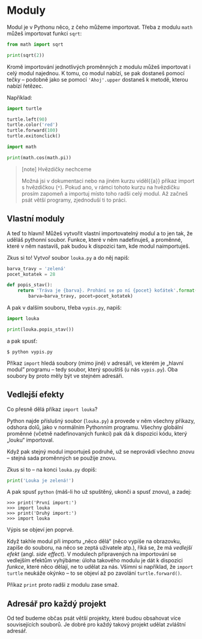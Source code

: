 # Moduly

Modul je v Pythonu něco, z čeho můžeme importovat.
Třeba z modulu `math` můžeš importovat funkci `sqrt`:

```python
from math import sqrt

print(sqrt(2))
```

Kromě importování jednotlivých proměnných z modulu
můžeš importovat i celý modul najednou.
K tomu, co modul nabízí, se pak dostaneš pomocí
tečky – podobně jako se pomocí `'Ahoj'.upper` dostaneš k metodě, kterou nabízí
řetězec.

Například:

```python
import turtle

turtle.left(90)
turtle.color('red')
turtle.forward(100)
turtle.exitonclick()
```

```python
import math

print(math.cos(math.pi))
```

> [note] Hvězdičky nechceme
>
> Možná jsi v dokumentaci nebo na jiném kurzu viděl{{a}} příkaz import
> s hvězdičkou (`*`).
> Pokud ano, v rámci tohoto kurzu na hvězdičku prosím
> zapomeň a importuj místo toho radši celý modul.
> Až začneš psát větší programy, zjednoduší ti
> to práci.


## Vlastní moduly

A teď to hlavní!
Můžeš vytvořit vlastní importovatelný modul
a to jen tak, že uděláš pythonní soubor.
Funkce, které v něm nadefinuješ, a proměnné,
které v něm nastavíš, pak budou k dispozici tam, kde modul naimportuješ.

Zkus si to!
Vytvoř soubor `louka.py` a do něj napiš:

```python
barva_travy = 'zelená'
pocet_kotatek = 28

def popis_stav():
    return 'Tráva je {barva}. Prohání se po ní {pocet} koťátek'.format(
        barva=barva_travy, pocet=pocet_kotatek)
```


A pak v dalším souboru, třeba `vypis.py`, napiš:

```python
import louka

print(louka.popis_stav())
```

a pak spusť:

```console
$ python vypis.py
```

Příkaz `import` hledá soubory (mimo jiné) v adresáři,
ve kterém je „hlavní modul” programu – tedy soubor,
který spouštíš (u nás `vypis.py`).
Oba soubory by proto měly být ve stejném adresáři.


## Vedlejší efekty

Co přesně dělá příkaz `import louka`?

Python najde příslušný soubor (`louka.py`) a provede v něm všechny příkazy,
odshora dolů, jako v normálním Pythonním programu.
Všechny globální proměnné (včetně nadefinovaných funkcí) pak dá k dispozici
kódu, který „louku“ importoval.

Když pak stejný modul importuješ podruhé, už se neprovádí všechno
znovu – stejná sada proměnných se použije znovu.

Zkus si to – na konci `louka.py` dopiš:

```python
print('Louka je zelená!')
```

A pak spusť `python` (máš-li ho už spuštěný, ukonči a spusť znovu), a zadej:

```pycon
>>> print('První import:')
>>> import louka
>>> print('Druhý import:')
>>> import louka
```

Výpis se objeví jen poprvé.

Když takhle modul při importu „něco dělá“ (něco vypíše na obrazovku,
zapíše do souboru, na něco se zeptá uživatele atp.), říká se,
že má *vedlejší efekt* (angl. *side effect*).
V modulech připravených na importování se vedlejším efektům vyhýbáme:
úloha takového modulu je dát k dispozici *funkce*, které něco dělají,
ne to udělat za nás.
Všimni si například, že `import turtle` neukáže okýnko – to se objeví až po
zavolání `turtle.forward()`.

Příkaz `print` proto radši z modulu zase smaž.


## Adresář pro každý projekt

Od teď budeme občas psát větší projekty,
které budou obsahovat více souvisejících souborů.
Je dobré pro každý takový projekt udělat
zvláštní adresář.
